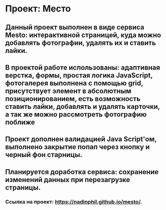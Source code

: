 # Проект: Место
## Данный проект выполнен в виде сервиса Mesto: интерактивной страницей, куда можно добавлять фотографии, удалять их и ставить лайки. 
## В проектой работе использованы: адаптивная верстка, формы, простая логика JavaScript, фотогалерея выполнена с помощью grid, присутствует элемент в абсолютным позиционированием, есть возможность ставить лайки, добавлять и удалять карточки, а так же можно рассмотреть фотографию поближе
## Проект дополнен валидацией Java Script'ом, выполнено закрытие попап через кнопку и черный фон старницы.
## Планируется доработка сервиса:  сохранение изменений данных при перезагрузке страницы.
### Ссылка на проект: https://nadinphil.github.io/mesto/.
